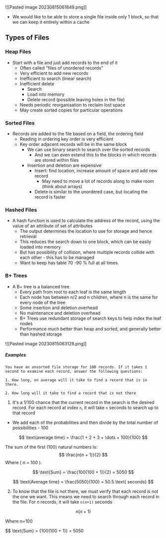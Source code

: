 ![[Pasted image 20230815061849.png]]

- We would like to be able to store a single file inside only 1 block, so that we can keep it entirely within a cache

## Types of Files

### Heap Files
- Start with a file and just add records to the end of it
	- Often called "files of unordered records"
	- Very efficient to add new records
	- Inefficient to search (linear search)
	- Inefficient delete
		- Search
		- Load into memory
		- Delete record (possible leaving holes in the file)
	- Needs periodic reorganisation to reclaim lost space
	- May create sorted copies for particular operations

### Sorted Files
- Records are added to the file based on a field, the ordering field
	- Reading in ordering key order is very efficient
	- Key order adjacent records will be in the same block
		- We can use binary search to search over the sorted records
			- And we can even extend this to the blocks in which records are stored within files
		- Insertion and deletion are expensive
			- Insert: find location, increase amount of space and add new record
				- May need to move a lot of records along to make room (think about arrays)
			- Delete is similar to the unordered case, but locating the record is faster

### Hashed Files
- A hash function is used to calculate the address of the record, using the value of an attribute of set of attributes
	- The output determines the location to use for storage and hence retrieval
	- This reduces the search down to one block, which can be easily loaded into memory
	- But has possibility of collision, where multiple records collide with each other - this has to be managed
	- Want to keep has table 70 -90 % full at all times

### B+ Trees
- A B+ tree is a balanced tree
	- Every path from root to each leaf is the same length
	- Each node has between n/2 and n children, where n is the same for every node of the tree
	- Some insertion and deletion overhead
	- No maintenance and deletion overhead
	- B+ Trees use redundant storage of search keys to help index the leaf nodes
	- Performance much better than heap and sorted, and generally better than hashed storage 

![[Pasted image 20230815063128.png]]

##### Examples

```
You have an unsorted file storage for 100 records. If it takes 1 second to examine each record, answer the following questions:

1. How long, on average will it take to find a record that is in there.

2. How long will it take to find a record that is not there
```

1. It's a 1/100 chance that the current record in the search is the desired record. For each record at index `n`, it will take `n` seconds to search up to that record

- We add each of the probabilities and then divide by the total number of possibilities - 100


$$ \text{average time} = \frac{1 + 2 + 3 + \dots + 100}{100} $$

The sum of the first \(100\) natural numbers is:
$$ \frac{n(n + 1)}{2} $$
Where \( n = 100 \).

$$ \text{Sum} = \frac{100(100 + 1)}{2} = 5050 $$

$$ \text{Average time} = \frac{5050}{100} = 50.5 \text{ seconds} $$

2. To know that the file is not there, we must verify that each record is not the one we want. This means we need to search through each record in the file. For n records, it will take `n(n+1)` seconds

$${n(n + 1)}$$

Where n=100

$$ \text{Sum} = {100(100 + 1)} = 5050 